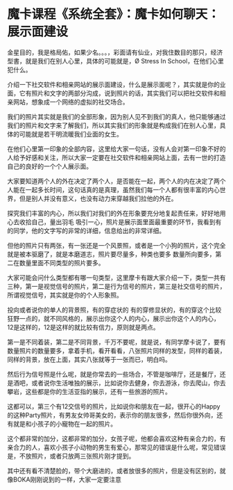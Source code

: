 # 魔卡课程《系统全套》：魔卡如何聊天：展示面建设

金星目的，我是格局佑，如果少名。。。，彩面请有仙业，对我住数目的那只，经济型書，就是我们在别人心里，具体的可能就是，Ø Stress In School，在他们心里犯什么。

介绍一下社交软件和相亲网站的展示面建设，什么是展示面呢？，其实就是你的业面，它有照片和文字的两部分沟成，说到照片的话，其实我们可以把社交软件和相亲网站，想象成一个网络的虚拟的社交场合。

我们的照片其实就是我们的全部形象，因为别人见不到我们的真人，他只能够通过我们的照片和文字来了解我们，所以其实我们的形象就是构成我们在别人心里，具体的可能就是若干明流暖我们业面的女生。

在他们心里第一印象的全部内容，这里给大家一句话，没有人会对第一印象不好的人给予好感和关注，所以大家一定要在社交软件和相亲网站上面，去有一世的打造自己的良好的一个个人展示面。

大家要知道两个人的外在决定了两个人，是否能在一起，两个人的内在决定了两个人能在一起多长时间，这句话真的是真理，虽然我们每一个人都有很丰富的内心世界，但是别人并没有意义，也没有动力来穿越我们拉他的外在。

探究我们丰富的内心，所以我们对我们的外在形象要充分地复起责任来，好好地用心去收拾自己，量出羽毛 吸引一心，照片是展示面里面最重要的环节，我看到有的同学，他的文字写的非常的详细，信息给出的非常详细。

但他的照片只有两张，有一张还是一个风景照，或者是一个小狗的照片，这个完全就是被本驱磨了，就是本磨道志，照片要尽量多，种类也要多 数量所向要多，第二在数量里面不同类型的照片要多。

大家可能会问什么类型都有哪一句类型，这里摩卡有跟大家介绍一下，类型一共有三种，第一是视觉信号的照片，第二是行为信号的照片，第三是社交信号的照片，所谓视觉信号，其实就是你的个人形象照。

投向或者说你的单人的背景照，有的穿症状的 有的穿修显状的，有的穿这个比较狂野一点的，就不同风格的，展示出你这个人的内心，展示出你这个人的内心，12是这样的，12是这样的就比较有信力，原则就是两点。

第一是不同着装，第二是不同背景，千万不要呢，就是说，有同学摩卡说了，要有数量照片的数量要多，拿着手机，看开看看，八张照片同样的发型，同样的着装，同样的背景，放在上面，其实八张就等于一张而已，明白吗。

然后行为信号照是什么呢，就是你常去的一些场合，不管是咖啡厅，还是餐厅，还是酒吧，或者说你生活唯独的展示，比如说你去健身，你去游泳，你去爬山，你去攀岩，这些都是你的生活亚指的展示，还有一些旅游的照片。

这都可以，第三个有12交信号的照片，比如说你和朋友在一起，很开心的Happy的这种Party照片，有男友女帅哥美女的，表示你的朋友很多，然后你很外向，还有就是和小孩子的小寵物在一起的照片。

这个都非常的加分，这都非常的加分，女孩子呢，他都会喜欢这种有亲合力的，有亲合力的人，喜欢小孩子小动物的男生有爱心，那常见的错误是什么呢，常见错误是，不放照片，或者只放两三张照片刚才提到。

其中还有看不清楚脸的，带个大磨进的，或者放很多的照片，但是没有区别的，就像BOKA刚刚说到的一样，大家一定要注意